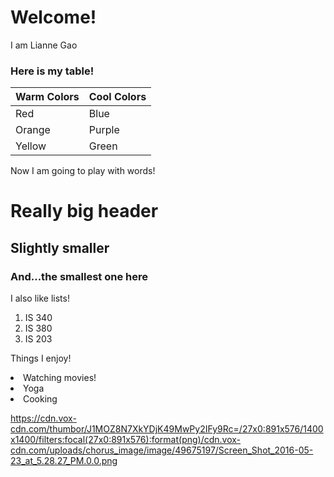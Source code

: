 # Welcome!

I am Lianne Gao

### Here is my table!
| Warm Colors   |Cool Colors|
| ----------- | ----------- |
| Red      |Blue |
| Orange   |Purple |
| Yellow | Green |

Now I am going to play with words!
# Really big header
## Slightly smaller
### And...the smallest one here

I also like lists!
1. IS 340
2. IS 380
3. IS 203

Things I enjoy!
  <li> Watching movies! </li>
  <li> Yoga </li>
  <li> Cooking </li>

<https://cdn.vox-cdn.com/thumbor/J1MOZ8N7XkYDjK49MwPy2IFy9Rc=/27x0:891x576/1400x1400/filters:focal(27x0:891x576):format(png)/cdn.vox-cdn.com/uploads/chorus_image/image/49675197/Screen_Shot_2016-05-23_at_5.28.27_PM.0.0.png>
